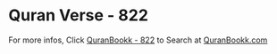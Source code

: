 # Quran Verse - 822 

For more infos, Click [QuranBookk - 822](https://www.quranbookk.com/quran/search?q=822) to Search at [QuranBookk.com](http://quranbookk.com/)